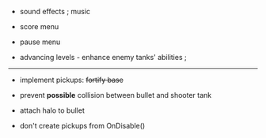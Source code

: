 
- sound effects ; music

- score menu

- pause menu

- advancing levels - enhance enemy tanks' abilities ;


***

- implement pickups: ~~fortify base~~

- prevent **possible** collision between bullet and shooter tank

- attach halo to bullet

- don't create pickups from OnDisable()

